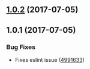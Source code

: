 <a name="1.0.2"></a>
## [1.0.2](https://github.com/smashcast/smashcast-ws/compare/1.0.1...1.0.2) (2017-07-05)



<a name="1.0.1"></a>
## 1.0.1 (2017-07-05)


### Bug Fixes

* Fixes eslint issue ([4991633](https://github.com/smashcast/smashcast-ws/commit/4991633))



